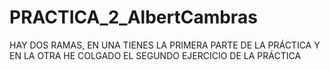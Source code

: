 # PRACTICA_2_AlbertCambras
HAY DOS RAMAS, EN UNA TIENES LA PRIMERA PARTE DE LA PRÁCTICA
Y EN LA OTRA HE COLGADO EL SEGUNDO EJERCICIO DE LA PRÁCTICA
